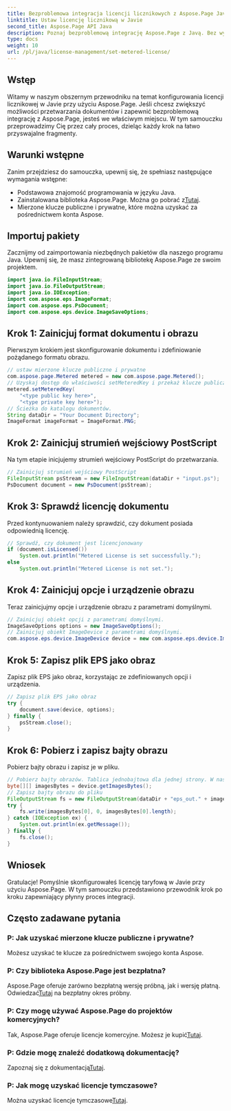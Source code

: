 ```yaml
---
title: Bezproblemowa integracja licencji licznikowych z Aspose.Page Java
linktitle: Ustaw licencję licznikową w Javie
second_title: Aspose.Page API Java
description: Poznaj bezproblemową integrację Aspose.Page z Javą. Bez wysiłku konfiguruj licencje licznikowe i zwiększaj możliwości przetwarzania dokumentów.
type: docs
weight: 10
url: /pl/java/license-management/set-metered-license/
---
```

## Wstęp
Witamy w naszym obszernym przewodniku na temat konfigurowania licencji licznikowej w Javie przy użyciu Aspose.Page. Jeśli chcesz zwiększyć możliwości przetwarzania dokumentów i zapewnić bezproblemową integrację z Aspose.Page, jesteś we właściwym miejscu. W tym samouczku przeprowadzimy Cię przez cały proces, dzieląc każdy krok na łatwo przyswajalne fragmenty.
## Warunki wstępne
Zanim przejdziesz do samouczka, upewnij się, że spełniasz następujące wymagania wstępne:
- Podstawowa znajomość programowania w języku Java.
-  Zainstalowana biblioteka Aspose.Page. Można go pobrać z[Tutaj](https://releases.aspose.com/page/java/).
- Mierzone klucze publiczne i prywatne, które można uzyskać za pośrednictwem konta Aspose.
## Importuj pakiety
Zacznijmy od zaimportowania niezbędnych pakietów dla naszego programu Java. Upewnij się, że masz zintegrowaną bibliotekę Aspose.Page ze swoim projektem.
```java
import java.io.FileInputStream;
import java.io.FileOutputStream;
import java.io.IOException;
import com.aspose.eps.ImageFormat;
import com.aspose.eps.PsDocument;
import com.aspose.eps.device.ImageSaveOptions;

```
## Krok 1: Zainicjuj format dokumentu i obrazu
Pierwszym krokiem jest skonfigurowanie dokumentu i zdefiniowanie pożądanego formatu obrazu.
```java
// ustaw mierzone klucze publiczne i prywatne
com.aspose.page.Metered metered = new com.aspose.page.Metered();
// Uzyskaj dostęp do właściwości setMeteredKey i przekaż klucze publiczne i prywatne jako parametry
metered.setMeteredKey(
    "<type public key here>",
    "<type private key here>");
// Ścieżka do katalogu dokumentów.
String dataDir = "Your Document Directory";
ImageFormat imageFormat = ImageFormat.PNG;
```
## Krok 2: Zainicjuj strumień wejściowy PostScript
Na tym etapie inicjujemy strumień wejściowy PostScript do przetwarzania.
```java
// Zainicjuj strumień wejściowy PostScript
FileInputStream psStream = new FileInputStream(dataDir + "input.ps");
PsDocument document = new PsDocument(psStream);
```
## Krok 3: Sprawdź licencję dokumentu
Przed kontynuowaniem należy sprawdzić, czy dokument posiada odpowiednią licencję.
```java
// Sprawdź, czy dokument jest licencjonowany
if (document.isLicensed())
    System.out.println("Metered License is set successfully.");
else
    System.out.println("Metered License is not set.");
```
## Krok 4: Zainicjuj opcje i urządzenie obrazu
Teraz zainicjujmy opcje i urządzenie obrazu z parametrami domyślnymi.
```java
// Zainicjuj obiekt opcji z parametrami domyślnymi.
ImageSaveOptions options = new ImageSaveOptions();
// Zainicjuj obiekt ImageDevice z parametrami domyślnymi.
com.aspose.eps.device.ImageDevice device = new com.aspose.eps.device.ImageDevice();
```
## Krok 5: Zapisz plik EPS jako obraz
Zapisz plik EPS jako obraz, korzystając ze zdefiniowanych opcji i urządzenia.
```java
// Zapisz plik EPS jako obraz
try {
    document.save(device, options);
} finally {
    psStream.close();
}
```
## Krok 6: Pobierz i zapisz bajty obrazu
Pobierz bajty obrazu i zapisz je w pliku.
```java
// Pobierz bajty obrazów. Tablica jednobajtowa dla jednej strony. W naszym przypadku mamy jedną stronę.
byte[][] imagesBytes = device.getImagesBytes();
// Zapisz bajty obrazu do pliku
FileOutputStream fs = new FileOutputStream(dataDir + "eps_out." + imageFormat.toString().toLowerCase());
try {
    fs.write(imagesBytes[0], 0, imagesBytes[0].length);
} catch (IOException ex) {
    System.out.println(ex.getMessage());
} finally {
    fs.close();
}
```
## Wniosek
Gratulacje! Pomyślnie skonfigurowałeś licencję taryfową w Javie przy użyciu Aspose.Page. W tym samouczku przedstawiono przewodnik krok po kroku zapewniający płynny proces integracji.
## Często zadawane pytania
### P: Jak uzyskać mierzone klucze publiczne i prywatne?
Możesz uzyskać te klucze za pośrednictwem swojego konta Aspose.
### P: Czy biblioteka Aspose.Page jest bezpłatna?
 Aspose.Page oferuje zarówno bezpłatną wersję próbną, jak i wersję płatną. Odwiedzać[Tutaj](https://releases.aspose.com/) na bezpłatny okres próbny.
### P: Czy mogę używać Aspose.Page do projektów komercyjnych?
 Tak, Aspose.Page oferuje licencje komercyjne. Możesz je kupić[Tutaj](https://purchase.aspose.com/buy).
### P: Gdzie mogę znaleźć dodatkową dokumentację?
 Zapoznaj się z dokumentacją[Tutaj](https://reference.aspose.com/page/java/).
### P: Jak mogę uzyskać licencje tymczasowe?
 Można uzyskać licencje tymczasowe[Tutaj](https://purchase.aspose.com/temporary-license/).